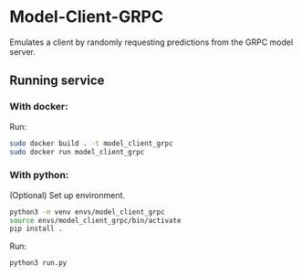 # Model-Client-GRPC

Emulates a client by randomly requesting predictions from the GRPC model server.

## Running service

### With docker:

Run:
````bash
sudo docker build . -t model_client_grpc
sudo docker run model_client_grpc
````

### With python:

(Optional) Set up environment. 
````bash
python3 -m venv envs/model_client_grpc
source envs/model_client_grpc/bin/activate
pip install .
````

Run:

````bash
python3 run.py
````
